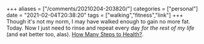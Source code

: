 +++
aliases = ["/comments/20210204-203820/"]
categories = ["personal"]
date = "2021-02-04T20:38:20"
tags = ["walking","fitness","link"]
+++
Though it's not my norm, I may have walked enough to gain no more fat. Today. Now I just need to rinse and repeat every day _for the rest of my life_ (and eat better too, alas). [How Many Steps to Health?](https://theconversation.com/do-we-really-need-to-walk-10-000-steps-a-day-153765?utm_source=pocket-newtab).

